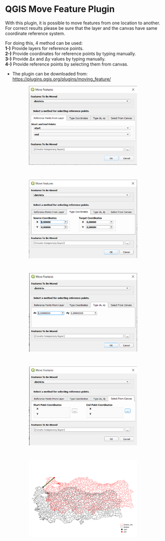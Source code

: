 # QGIS Move Feature Plugin

With this plugin, it is possible to move features from one location to another. For correct results please be sure that the layer and the canvas have same coordinate reference system.

For doing this, 4 method can be used:<br/>
**1-)** Provide layers for reference points.<br/>
**2-)** Provide coordinates for reference points by typing manually.<br/>
**3-)** Provide Δx and Δy values by typing manually.<br/>
**4-)** Provide reference points by selecting them from canvas.<br/>

* The plugin can be downloaded from: <a href="https://plugins.qgis.org/plugins/moving_feature/" target="_blank">https://plugins.qgis.org/plugins/moving_feature/</a>


<p align="center">
  <img width="350" src="../images/Reference Points From Layer.PNG">
</p>
<br/>
<p align="center">
  <img width="350" src="../images/Type Coordinates.PNG">
</p>
<br/>
<p align="center">
  <img width="350" src="../images/Type dx and dy.PNG">
</p>
<br/>
<p align="center">
  <img width="350" src="../images/Select Reference Points From Canvas.PNG">
</p>
<br/>
<p align="center">
  <img width="350" src="../images/Result.PNG">
</p>
<br/>
